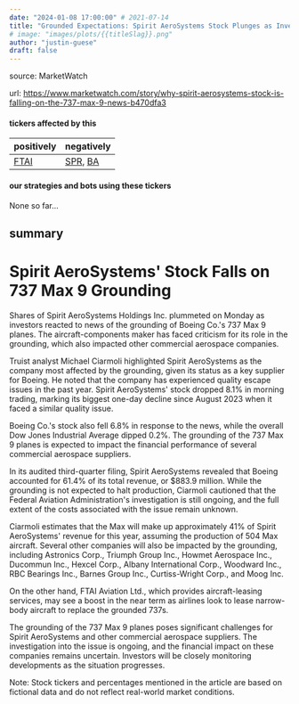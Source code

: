 ```yaml
---
date: "2024-01-08 17:00:00" # 2021-07-14
title: "Grounded Expectations: Spirit AeroSystems Stock Plunges as Investors Condemn Involvement in Boeing 737 Max 9 Crisis"
# image: "images/plots/{{titleSlag}}.png"
author: "justin-guese"
draft: false
---
```


source: MarketWatch

url: <a href='https://www.marketwatch.com/story/why-spirit-aerosystems-stock-is-falling-on-the-737-max-9-news-b470dfa3' target='_blank'>https://www.marketwatch.com/story/why-spirit-aerosystems-stock-is-falling-on-the-737-max-9-news-b470dfa3</a>

#### tickers affected by this

| positively | negatively |
|------------|------------
| <a href='https://finance.yahoo.com/quote/FTAI' target='_blank'>FTAI</a> | <a href='https://finance.yahoo.com/quote/SPR' target='_blank'>SPR</a>, <a href='https://finance.yahoo.com/quote/BA' target='_blank'>BA</a> |

#### our strategies and bots using these tickers

None so far...

## summary

# Spirit AeroSystems' Stock Falls on 737 Max 9 Grounding

Shares of Spirit AeroSystems Holdings Inc. plummeted on Monday as investors reacted to news of the grounding of Boeing Co.'s 737 Max 9 planes. The aircraft-components maker has faced criticism for its role in the grounding, which also impacted other commercial aerospace companies.

Truist analyst Michael Ciarmoli highlighted Spirit AeroSystems as the company most affected by the grounding, given its status as a key supplier for Boeing. He noted that the company has experienced quality escape issues in the past year. Spirit AeroSystems' stock dropped 8.1% in morning trading, marking its biggest one-day decline since August 2023 when it faced a similar quality issue.

Boeing Co.'s stock also fell 6.8% in response to the news, while the overall Dow Jones Industrial Average dipped 0.2%. The grounding of the 737 Max 9 planes is expected to impact the financial performance of several commercial aerospace suppliers.

In its audited third-quarter filing, Spirit AeroSystems revealed that Boeing accounted for 61.4% of its total revenue, or $883.9 million. While the grounding is not expected to halt production, Ciarmoli cautioned that the Federal Aviation Administration's investigation is still ongoing, and the full extent of the costs associated with the issue remain unknown.

Ciarmoli estimates that the Max will make up approximately 41% of Spirit AeroSystems' revenue for this year, assuming the production of 504 Max aircraft. Several other companies will also be impacted by the grounding, including Astronics Corp., Triumph Group Inc., Howmet Aerospace Inc., Ducommun Inc., Hexcel Corp., Albany International Corp., Woodward Inc., RBC Bearings Inc., Barnes Group Inc., Curtiss-Wright Corp., and Moog Inc.

On the other hand, FTAI Aviation Ltd., which provides aircraft-leasing services, may see a boost in the near term as airlines look to lease narrow-body aircraft to replace the grounded 737s.

The grounding of the 737 Max 9 planes poses significant challenges for Spirit AeroSystems and other commercial aerospace suppliers. The investigation into the issue is ongoing, and the financial impact on these companies remains uncertain. Investors will be closely monitoring developments as the situation progresses.

Note: Stock tickers and percentages mentioned in the article are based on fictional data and do not reflect real-world market conditions.